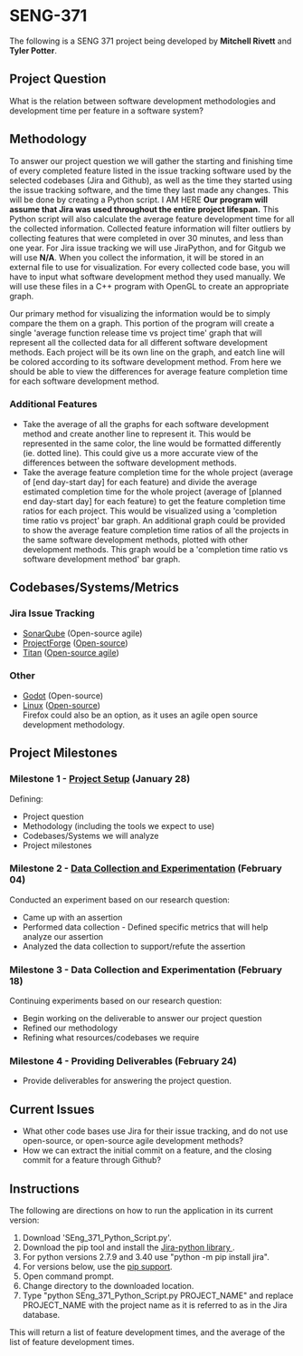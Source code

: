 # SENG-371
The following is a SENG 371 project being developed by <b>Mitchell Rivett</b> and <b>Tyler Potter</b>.

## Project Question
What is the relation between software development methodologies and development time per feature in a software system?

## Methodology
To answer our project question we will gather the starting and finishing time of every completed feature listed in the issue tracking software used by the selected codebases (Jira and Github), as well as the time they started using the issue tracking software, and the time they last made any changes. This will be done by creating a Python script. I AM HERE <b>Our program will assume that Jira was used throughout the entire project lifespan.</b> This Python script will also calculate the average feature development time for all the collected information. Collected feature information will filter outliers by collecting features that were completed in over 30 minutes, and less than one year. For Jira issue tracking we will use JiraPython, and for Gitgub we will use <b>N/A</b>. When you collect the information, it will be stored in an external file to use for visualization. For every collected code base, you will have to input what software development method they used manually. We will use these files in a C++ program with OpenGL to create an appropriate graph.

Our primary method for visualizing the information would be to simply compare the them on a graph. This portion of the program will create a single 'average function release time vs project time' graph that will represent all the collected data for all different software development methods. Each project will be its own line on the graph, and eatch line will be colored according to its software development method. From here we should be able to view the differences for average feature completion time for each software development method.

### Additional Features
* Take the average of all the graphs for each software development method and create another line to represent it. This would be represented in the same color, the line would be formatted differently (ie. dotted line). This could give us a more accurate view of the differences between the software development methods.
* Take the average feature completion time for the whole project (average of [end day-start day] for each feature) and divide the average estimated completion time for the whole project (average of [planned end day-start day] for each feature) to get the feature completion time ratios for each project. This would be visualized using a 'completion time ratio vs project' bar graph. An additional graph could be provided to show the average feature completion time ratios of all the projects in the same software development methods, plotted with other development methods. This graph would be a 'completion time ratio vs software development method' bar graph.

## Codebases/Systems/Metrics
### Jira Issue Tracking
* <a href="https://github.com/SonarSource/sonarqube">SonarQube</a> (Open-source agile)
* <a href="https://github.com/micromata/projectforge-webapp">ProjectForge</a> (<a href="http://www.projectforge.org/">Open-source</a>)
* <a href="https://github.com/thinkaurelius/titan">Titan</a> (<a href="https://groups.google.com/forum/?utm_medium=email&utm_source=footer#!msg/aureliusgraphs/cIcJpwOnZMw/_Whhegn10t4J">Open-source agile</a>)

### Other
* <a href="https://github.com/okamstudio/godot">Godot</a> (Open-source)
* <a href="https://github.com/torvalds/linux">Linux</a> (<a href="http://www.linuxfoundation.org/what-is-linux">Open-source</a>)
<br>Firefox could also be an option, as it uses an agile open source development methodology.

## Project Milestones

### Milestone 1 - <a href="https://github.com/ycoady/UVic-Software-Evolution/issues/9">Project Setup</a> (January 28)
Defining:
* Project question
* Methodology (including the tools we expect to use)
* Codebases/Systems we will analyze
* Project milestones

### Milestone 2 - <a href="https://github.com/ycoady/UVic-Software-Evolution/issues/10">Data Collection and Experimentation</a> (February 04)
Conducted an experiment based on our research question:
* Came up with an assertion 
* Performed data collection - Defined specific metrics that will help analyze our assertion
* Analyzed the data collection to support/refute the assertion

### Milestone 3 - Data Collection and Experimentation (February 18)
Continuing experiments based on our research question:
* Begin working on the deliverable to answer our project question
* Refined our methodology
* Refining what resources/codebases we require

### Milestone 4 - Providing Deliverables (February 24)
* Provide deliverables for answering the project question.

## Current Issues
* What other code bases use Jira for their issue tracking, and do not use open-source, or open-source agile development methods?
* How we can extract the initial commit on a feature, and the closing commit for a feature through Github?

## Instructions
The following are directions on how to run the application in its current version:
<ol>
<li>Download 'SEng_371_Python_Script.py'.
<li>Download the pip tool and install the <a href = "http://jira-python.readthedocs.org/en/latest/">Jira-python library </a>.
<li>For python versions 2.7.9 and 3.40 use "python -m pip install jira".
<li>For versions below, use the <a href="https://pip.pypa.io/en/latest/installing.html">pip support</a>.
<li>Open command prompt.
<li>Change directory to the downloaded location.
<li>Type "python SEng_371_Python_Script.py PROJECT_NAME" and replace PROJECT_NAME with the project name as it is referred to as in the Jira database.
</ol>
This will return a list of feature development times, and the average of the list of feature development times.
